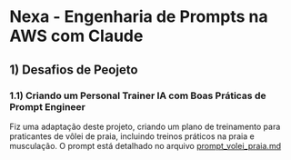 # Nexa - Engenharia de Prompts na AWS com Claude

## 1) Desafios de Peojeto<br>
### 1.1) Criando um Personal Trainer IA com Boas Práticas de Prompt Engineer<br>
Fiz uma adaptação deste projeto, criando um plano de treinamento para praticantes de vôlei de praia, incluindo treinos práticos na praia e musculação.
O prompt está detalhado no arquivo [prompt_volei_praia.md](https://github.com/benedictorimola/ia_projetos_cursos/blob/main/dio/nexa_eng_prompt_aws_claude/prompt_volei_praia.md)
